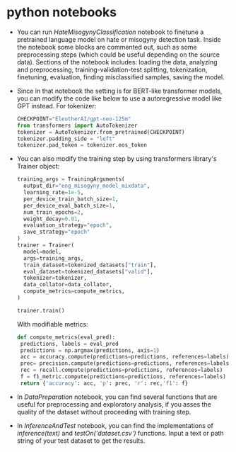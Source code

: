  # python notebooks
 
 * You can run *HateMisogynyClassification* notebook to finetune a pretrained language model on hate or misogyny detection task. Inside the notebook some blocks are commented out, such as some preprocessing steps (which could be useful depending on the source data). Sections of the notebook includes: loading the data, analyzing and preprocessing, training-validation-test splitting, tokenization, finetuning, evaluation, finding misclassified samples, saving the model.
 * Since in that notebook the setting is for BERT-like transformer models, you can modify the code like below to use a autoregressive model like GPT instead. For tokenizer:
   ```python
   CHECKPOINT="EleutherAI/gpt-neo-125m"
   from transformers import AutoTokenizer
   tokenizer = AutoTokenizer.from_pretrained(CHECKPOINT)
   tokenizer.padding_side = "left"
   tokenizer.pad_token = tokenizer.eos_token
   ```
* You can also modify the training step by using transformers library's Trainer object:
  ```python
  training_args = TrainingArguments(
    output_dir="eng_misogyny_model_mixdata",
    learning_rate=1e-5,
    per_device_train_batch_size=1,
    per_device_eval_batch_size=1,
    num_train_epochs=2,
    weight_decay=0.01,
    evaluation_strategy="epoch",
    save_strategy="epoch"
  )
  trainer = Trainer(
    model=model,
    args=training_args,
    train_dataset=tokenized_datasets["train"],
    eval_dataset=tokenized_datasets["valid"],
    tokenizer=tokenizer,
    data_collator=data_collator,
    compute_metrics=compute_metrics,
  )

  trainer.train()
  ```
  With modifiable metrics:
  
  ```python
  def compute_metrics(eval_pred):
   predictions, labels = eval_pred
   predictions = np.argmax(predictions, axis=1)
   acc = accuracy.compute(predictions=predictions, references=labels)
   prec= precision.compute(predictions=predictions, references=labels)
   rec = recall.compute(predictions=predictions, references=labels)
   f = f1_metric.compute(predictions=predictions, references=labels)
   return {'accuracy': acc, 'p': prec, 'r': rec,'f1': f}
  ```
   
 * In *DataPreparation* notebook, you can find several functions that are useful for preprocessing and exploratory analysis, if you asses the quality of the dataset without proceeding with training step.
   
 * In *InferenceAndTest* notebook, you can find the implementations of *inference(text)* and *testOn('dataset.csv')* functions. Input a text or path string of your test dataset to get the results. 
